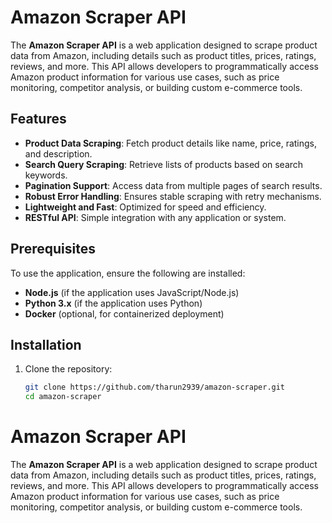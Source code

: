 # Amazon Scraper API

The **Amazon Scraper API** is a web application designed to scrape product data from Amazon, including details such as product titles, prices, ratings, reviews, and more. This API allows developers to programmatically access Amazon product information for various use cases, such as price monitoring, competitor analysis, or building custom e-commerce tools.

## Features

- **Product Data Scraping**: Fetch product details like name, price, ratings, and description.
- **Search Query Scraping**: Retrieve lists of products based on search keywords.
- **Pagination Support**: Access data from multiple pages of search results.
- **Robust Error Handling**: Ensures stable scraping with retry mechanisms.
- **Lightweight and Fast**: Optimized for speed and efficiency.
- **RESTful API**: Simple integration with any application or system.

## Prerequisites

To use the application, ensure the following are installed:

- **Node.js** (if the application uses JavaScript/Node.js)
- **Python 3.x** (if the application uses Python)
- **Docker** (optional, for containerized deployment)

## Installation

1. Clone the repository:
   ```bash
   git clone https://github.com/tharun2939/amazon-scraper.git
   cd amazon-scraper
# Amazon Scraper API

The **Amazon Scraper API** is a web application designed to scrape product data from Amazon, including details such as product titles, prices, ratings, reviews, and more. This API allows developers to programmatically access Amazon product information for various use cases, such as price monitoring, competitor analysis, or building custom e-commerce tools.

